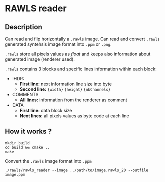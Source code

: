 # RAWLS reader

## Description

Can read and flip horizontally a `.rawls` image.
Can read and convert `.rawls` generated syntehsis image format into `.ppm` or `.png`.

`.rawls` store all pixels values as *float* and keeps also information about generated image (renderer used).

`.rawls` contains 3 blocks and specific lines information within each block:
- IHDR: 
    - **First line:** next information line size into byte
    - **Second line:** `{width}` `{height}` `{nbChannels}`
- COMMENTS
    - **All lines:** information from the renderer as comment
- DATA
    - **First line:** data block size
    - **Next lines:** all pixels values as byte code at each line

## How it works ?

```
mkdir build
cd build && cmake ..
make 
```

Convert the `.rawls` image format into `.ppm` 
```
./rawls/rawls_reader --image ../path/to/image.rawls_20 --outfile image.ppm
```